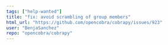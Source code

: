 ```yaml
---
tags: ["help-wanted"]
title: "fix: avoid scrambling of group members"
html_url: "https://github.com/opencobra/cobrapy/issues/923"
user: "BenjaSanchez"
repo: "opencobra/cobrapy"
---
```



